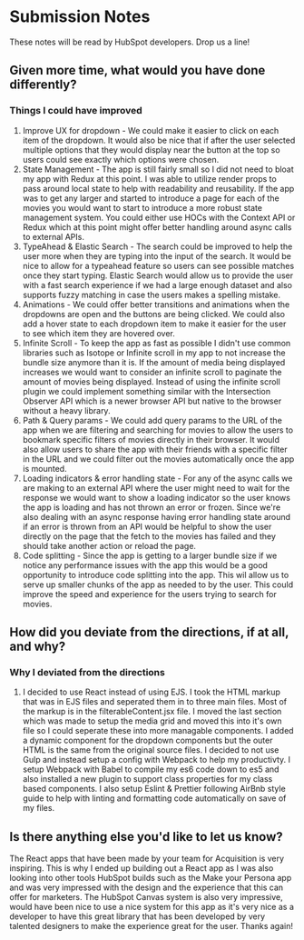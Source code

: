 # Submission Notes

These notes will be read by HubSpot developers. Drop us a line!

## Given more time, what would you have done differently?

### Things I could have improved

1. Improve UX for dropdown - We could make it easier to click on each item of the dropdown. It would also be nice that if after the user selected multiple options that they would display near the button at the top so users could see exactly which options were chosen.
2. State Management - The app is still fairly small so I did not need to bloat my app with Redux at this point. I was able to utilize render props to pass around local state to help with readability and reusability. If the app was to get any larger and started to introduce a page for each of the movies you would want to start to introduce a more robust state management system. You could either use HOCs with the Context API or Redux which at this point might offer better handling around async calls to external APIs.
3. TypeAhead & Elastic Search - The search could be improved to help the user more when they are typing into the input of the search. It would be nice to allow for a typeahead feature so users can see possible matches once they start typing. Elastic Search would allow us to provide the user with a fast search experience if we had a large enough dataset and also supports fuzzy matching in case the users makes a spelling mistake.
4. Animations - We could offer better transitions and animations when the dropdowns are open and the buttons are being clicked. We could also add a hover state to each dropdown item to make it easier for the user to see which item they are hovered over.
5. Infinite Scroll - To keep the app as fast as possible I didn't use common libraries such as Isotope or Infinite scroll in my app to not increase the bundle size anymore than it is. If the amount of media being displayed increases we would want to consider an infinite scroll to paginate the amount of movies being displayed. Instead of using the infinite scroll plugin we could implement something similar with the Intersection Observer API which is a newer browser API but native to the browser without a heavy library.
6. Path & Query params - We could add query params to the URL of the app when we are filtering and searching for movies to allow the users to bookmark specific filters of movies directly in their browser. It would also allow users to share the app with their friends with a specific filter in the URL and we could filter out the movies automatically once the app is mounted.
7. Loading indicators & error handling state - For any of the async calls we are making to an external API where the user might need to wait for the response we would want to show a loading indicator so the user knows the app is loading and has not thrown an error or frozen. Since we're also dealing with an async response having error handling state around if an error is thrown from an API would be helpful to show the user directly on the page that the fetch to the movies has failed and they should take another action or reload the page.
8. Code splitting - Since the app is getting to a larger bundle size if we notice any performance issues with the app this would be a good opportunity to introduce code splitting into the app. This wil allow us to serve up smaller chunks of the app as needed to by the user. This could improve the speed and experience for the users trying to search for movies.

## How did you deviate from the directions, if at all, and why?

### Why I deviated from the directions

1. I decided to use React instead of using EJS. I took the HTML markup that was in EJS files and seperated them in to three main files. Most of the markup is in the filterableContent.jsx file. I moved the last section which was made to setup the media grid and moved this into it's own file so I could seperate these into more managable components. I added a dynamic component for the dropdown components but the outer HTML is the same from the original source files. I decided to not use Gulp and instead setup a config with Webpack to help my productivty. I setup Webpack with Babel to compile my es6 code down to es5 and also installed a new plugin to support class properties for my class based components. I also setup Eslint & Prettier following AirBnb style guide to help with linting and formatting code automatically on save of my files.

## Is there anything else you'd like to let us know?

The React apps that have been made by your team for Acquisition is very inspiring. This is why I ended up building out a React app as I was also looking into other tools HubSpot builds such as the Make your Persona app and was very impressed with the design and the experience that this can offer for marketers. The HubSpot Canvas system is also very impressive, would have been nice to use a nice system for this app as it's very nice as a developer to have this great library that has been developed by very talented designers to make the experience great for the user. Thanks again!
